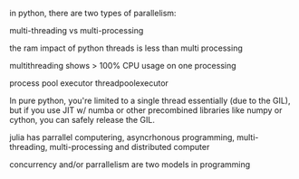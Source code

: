 in python, there are two types of parallelism:

multi-threading vs multi-processing

the ram impact of python threads is less than multi processing

multithreading shows > 100% CPU usage on one processing

process pool executor
threadpoolexecutor

In pure python, you're limited to a single thread essentially (due to the GIL), but if you use JIT w/ numba or other precombined libraries like numpy or cython, you can safely release the GIL.

julia has parrallel computering, asyncrhonous programming, multi-threading, multi-processing and distributed computer


concurrency and/or parrallelism are two models in programming
